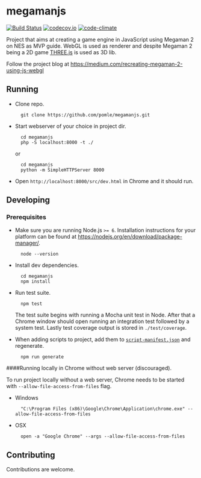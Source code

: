 # megamanjs
[![Build Status](https://travis-ci.org/pomle/megamanjs.svg?branch=master)][1]
[![codecov.io](https://codecov.io/github/pomle/megamanjs/coverage.svg?branch=master)](https://codecov.io/github/pomle/megamanjs?branch=master)
[![code-climate](https://codeclimate.com/github/pomle/megamanjs/badges/gpa.svg)](https://codeclimate.com/github/pomle/megamanjs)

Project that aims at creating a game engine in JavaScript using Megaman 2 on NES as MVP guide. WebGL is used as renderer and despite Megaman 2 being a 2D game [THREE.js](https://github.com/mrdoob/three.js/) is used as 3D lib.

Follow the project blog at https://medium.com/recreating-megaman-2-using-js-webgl

## Running

* Clone repo.

        git clone https://github.com/pomle/megamanjs.git

* Start webserver of your choice in project dir.

        cd megamanjs
        php -S localhost:8000 -t ./
        
   or

        cd megamanjs
        python -m SimpleHTTPServer 8000
  
* Open `http://localhost:8000/src/dev.html` in Chrome and it should run.


## Developing

### Prerequisites

* Make sure you are running Node.js `>= 6`. Installation instructions for your platform can be found at https://nodejs.org/en/download/package-manager/.

        node --version

* Install dev dependencies.

        cd megamanjs
        npm install

* Run test suite.

        npm test

    The test suite begins with running a Mocha unit test in Node. After that a Chrome window should open running an integration test followed by a system test. Lastly test coverage output is stored in `./test/coverage`.

* When adding scripts to project, add them to [`script-manifest.json`](https://github.com/pomle/megamanjs/blob/master/src/script-manifest.json) and regenerate.

        npm run generate


####Running locally in Chrome without web server (discouraged).

To run project locally without a web server, Chrome needs to be started with `--allow-file-access-from-files` flag.

* Windows

        "C:\Program Files (x86)\Google\Chrome\Application\chrome.exe" --allow-file-access-from-files

* OSX

        open -a "Google Chrome" --args --allow-file-access-from-files
    
## Contributing

Contributions are welcome.

[1]: https://travis-ci.org/pomle/megamanjs
